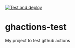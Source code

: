 [![Test and deploy](https://github.com/Am2s3/ghactions-test/actions/workflows/main.yml/badge.svg)](https://github.com/Am2s3/ghactions-test/actions/workflows/main.yml)

# ghactions-test
My project to test github actions
